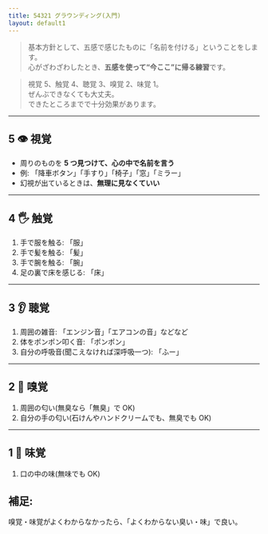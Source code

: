 ```yaml
---
title: 54321 グラウンディング(入門)
layout: default1
---
```

> 基本方針として、五感で感じたものに「名前を付ける」ということをします。  
> 心がざわざわしたとき、**五感を使って“今ここ”に帰る練習**です。  

> 視覚 5、触覚 4、聴覚 3、嗅覚 2、味覚 1。  
> ぜんぶできなくても大丈夫。  
> できたところまでで十分効果があります。
---

## 5 👁️ 視覚

* 周りのものを **5 つ見つけて、心の中で名前を言う**
* 例: 「降車ボタン」「手すり」「椅子」「窓」「ミラー」
* 幻視が出ているときは、**無理に見なくていい**

---

## 4 🖐 触覚

1. 手で服を触る: 「服」
2. 手で髪を触る: 「髪」
3. 手で腕を触る: 「腕」
5. 足の裏で床を感じる: 「床」

---

## 3 👂 聴覚

1. 周囲の雑音: 「エンジン音」「エアコンの音」などなど
2. 体をポンポン叩く音: 「ポンポン」
3. 自分の呼吸音(聞こえなければ深呼吸一つ): 「ふー」

---

## 2 👃 嗅覚

1. 周囲の匂い(無臭なら「無臭」で OK)
2. 自分の手の匂い(石けんやハンドクリームでも、無臭でも OK)

---

## 1 👅 味覚

1. 口の中の味(無味でも OK)

## 補足:

嗅覚・味覚がよくわからなかったら、「よくわからない臭い・味」で良い。